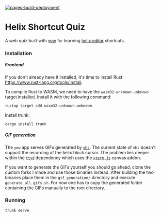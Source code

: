 [![pages-build-deployment](https://github.com/tomgroenwoldt/helix-shortcut-quiz/actions/workflows/pages/pages-build-deployment/badge.svg)](https://github.com/tomgroenwoldt/helix-shortcut-quiz/actions/workflows/pages/pages-build-deployment)
# Helix Shortcut Quiz

A web quiz built with [yew](https://yew.rs/) for learning [helix editor](https://helix-editor.com/) shortcuts.

### Installation

##### Frontend

If you don't already have it installed, it's time to install Rust: <https://www.rust-lang.org/tools/install>.

To compile Rust to WASM, we need to have the `wasm32-unknown-unknown` target installed.
Install it with the following command:

```bash
rustup target add wasm32-unknown-unknown
```

Install trunk:

```bash
cargo install trunk
```

##### GIF generation

The `yew` app serves GIFs generated by [`vhs`](https://github.com/charmbracelet/vhs). The current state of `vhs` doesn't
support the recording of the helix block cursor. The problem lies deeper within the [`ttyd`](https://github.com/tsl0922/ttyd)
dependency which uses the [`xterm.js`](https://github.com/xtermjs/xterm.js) canvas addon.

If you want to generate the GIFs yourself you should go ahead, clone the custom forks I made and use those binaries instead.
After building the two binaries place them in the `gif_generation/` directory and execute `generate_all_gifs.sh`. 
For now one has to copy the generated folder containing the GIFs manually to the root directory.

### Running

```bash
trunk serve
```
